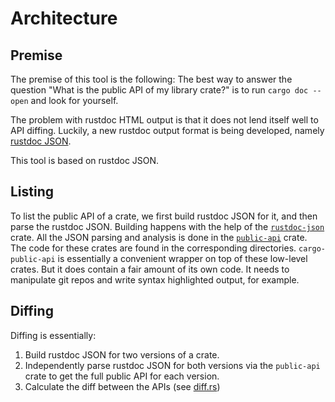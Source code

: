 # Architecture

## Premise

The premise of this tool is the following: The best way to answer the question "What is the public API of my library crate?" is to run `cargo doc --open` and look for yourself.

The problem with rustdoc HTML output is that it does not lend itself well to API diffing. Luckily, a new rustdoc output format is being developed, namely [rustdoc JSON](https://github.com/rust-lang/rust/issues/76578).

This tool is based on rustdoc JSON.

## Listing

To list the public API of a crate, we first build rustdoc JSON for it, and then parse the rustdoc JSON. Building happens with the help of the [`rustdoc-json`](https://crates.io/crates/rustdoc-json) crate. All the JSON parsing and analysis is done in the [`public-api`](https://crates.io/crates/public-api) crate. The code for these crates are found in the corresponding directories. `cargo-public-api` is essentially a convenient wrapper on top of these low-level crates. But it does contain a fair amount of its own code. It needs to manipulate git repos and write syntax highlighted output, for example.

## Diffing

Diffing is essentially:
1. Build rustdoc JSON for two versions of a crate.
1. Independently parse rustdoc JSON for both versions via the `public-api` crate to get the full public API for each version.
1. Calculate the diff between the APIs (see [diff.rs](https://github.com/Enselic/cargo-public-api/blob/main/public-api/src/diff.rs))
